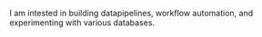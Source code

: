 I am intested in building datapipelines, workflow automation, and experimenting with various databases.
